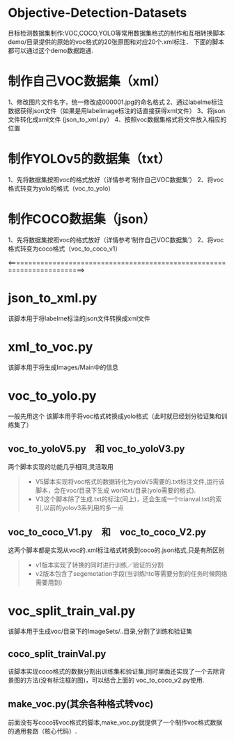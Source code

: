 # Objective-Detection-Datasets
目标检测数据集制作:VOC,COCO,YOLO等常用数据集格式的制作和互相转换脚本
demo/目录提供的原始的voc格式的20张原图和对应20个.xml标注．
下面的脚本都可以通过这个demo数据跑通.

# 制作自己VOC数据集（xml）
1、修改图片文件名字，统一修改成000001.jpg的命名格式
2、通过labelme标注数据获得json文件（如果是用labelimage标注的话直接获得xml文件）
3、将json文件转化成xml文件 (json_to_xml.py）
4、按照voc数据集格式将文件放入相应的位置

# 制作YOLOv5的数据集（txt）
1、先将数据集按照voc的格式放好（详情参考‘制作自己VOC数据集’）
2、将voc格式转变为yolo的格式（voc_to_yolo）

# 制作COCO数据集（json）
1、先将数据集按照voc的格式放好（详情参考‘制作自己VOC数据集’）
2、将voc格式转变为coco格式（voc_to_coco_v1）

<=========================================================================>

# json_to_xml.py
该脚本用于将labelme标注的json文件转换成xml文件

# xml_to_voc.py
该脚本用于将生成Images/Main中的信息

# voc_to_yolo.py 
一般先用这个
该脚本用于将voc格式转换成yolo格式（此时就已经划分验证集和训练集了）

## voc_to_yoloV5.py　和 voc_to_yoloV3.py
两个脚本实现的功能几乎相同,灵活取用
> - V5脚本实现将voc格式的数据转化为yoloV5需要的.txt标注文件,运行该脚本，会在voc/目录下生成
worktxt/目录(yolo需要的格式).
> - V3这个脚本除了生成.txt的标注(同上)，还会生成一个trianval.txt的索引,以前的yolov3系列用的多一点

## voc_to_coco_V1.py　和　voc_to_coco_V2.py
这两个脚本都是实现从voc的.xml标注格式转换到coco的.json格式,只是有所区别
> - v1版本实现了转换的同时进行训练／验证的分割
> - v2版本包含了segemetation字段(当训练htc等需要分割的任务时候网络需要用到)

# voc_split_train_val.py
该脚本用于生成voc/目录下的ImageSets/..目录,分割了训练和验证集

## coco_split_trainVal.py
该脚本实现coco格式的数据分割出训练集和验证集,同时里面还实现了一个去除背景图的方法(没有标注框的图)，可以结合上面的
voc_to_coco_v2.py使用.

## make_voc.py(其余各种格式转voc)
前面没有写coco转voc格式的脚本,make_voc.py就提供了一个制作voc格式数据的通用套路（核心代码）.